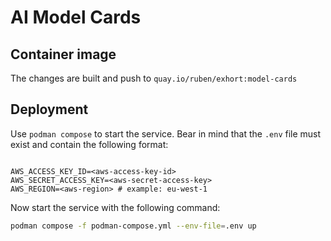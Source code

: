 # AI Model Cards

## Container image

The changes are built and push to `quay.io/ruben/exhort:model-cards`

## Deployment

Use `podman compose` to start the service. Bear in mind that the `.env` file must exist and contain the following format:

```env

AWS_ACCESS_KEY_ID=<aws-access-key-id>
AWS_SECRET_ACCESS_KEY=<aws-secret-access-key>
AWS_REGION=<aws-region> # example: eu-west-1
```

Now start the service with the following command:

```bash
podman compose -f podman-compose.yml --env-file=.env up
```
